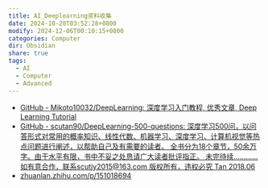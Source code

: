 ```yaml
---
title: AI_Deeplearning资料收集
date: 2024-10-20T03:52:28+0800
modify: 2024-12-06T00:10:15+0800
categories: Computer
dir: Obsidian
share: true
tags:
  - AI
  - Computer
  - Advanced
---
```


- [GitHub - Mikoto10032/DeepLearning: 深度学习入门教程, 优秀文章, Deep Learning Tutorial](https://github.com/Mikoto10032/DeepLearning)
- [GitHub - scutan90/DeepLearning-500-questions: 深度学习500问，以问答形式对常用的概率知识、线性代数、机器学习、深度学习、计算机视觉等热点问题进行阐述，以帮助自己及有需要的读者。 全书分为18个章节，50余万字。由于水平有限，书中不妥之处恳请广大读者批评指正。 未完待续............ 如有意合作，联系scutjy2015@163.com 版权所有，违权必究 Tan 2018.06](https://github.com/scutan90/DeepLearning-500-questions)
- [zhuanlan.zhihu.com/p/151018694](https://zhuanlan.zhihu.com/p/151018694)